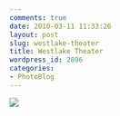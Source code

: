 ```yaml
---
comments: true
date: 2010-03-11 11:33:26
layout: post
slug: westlake-theater
title: Westlake Theater
wordpress_id: 2896
categories:
- PhotoBlog
---
```


![](http://ryanfitzer.com/main/wp-content/uploads/2010/03/velvia-100-x-process-9.jpg)
